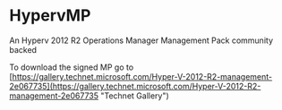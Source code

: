 # HypervMP
An Hyperv 2012 R2 Operations Manager Management Pack community backed

To download the signed MP go to [https://gallery.technet.microsoft.com/Hyper-V-2012-R2-management-2e067735](https://gallery.technet.microsoft.com/Hyper-V-2012-R2-management-2e067735 "Technet Gallery")
